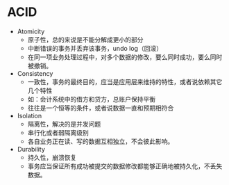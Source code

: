 # ACID
* Atomicity
  * 原子性，总的来说是不能分解成更小的部分
  * 中断错误的事务并丢弃该事务，undo log（回滚）
  * 在同一项业务处理过程中，对多个数据的修改，要么同时成功，要么同时被撤销。
* Consistency
  *  一致性，事务的最终目的，应当是应用层来维持的特性，或者说依赖其它几个特性
  * 如：会计系统中的借方和贷方，总账户保持平衡
  * 往往是一个恒等的条件，或者说数据一直和预期相符合
* Isolation
  * 隔离性，解决的是并发问题
  * 串行化或者弱隔离级别
  * 各自业务正在读、写的数据互相独立，不会彼此影响。
* Durability
  * 持久性，崩溃恢复
  * 事务应当保证所有成功被提交的数据修改都能够正确地被持久化，不丢失数据。

